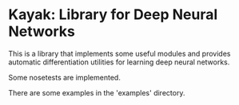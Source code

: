 Kayak: Library for Deep Neural Networks
=======================================

This is a library that implements some useful modules and provides
automatic differentiation utilities for learning deep neural networks.

Some nosetests are implemented.

There are some examples in the 'examples' directory.
